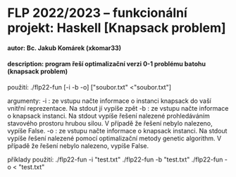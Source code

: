 # FLP 2022/2023 – funkcionální projekt: Haskell [Knapsack problem]
#### autor: Bc. Jakub Komárek (xkomar33)
#### description: program řeší optimalizační verzi 0-1 problému batohu (knapsack problem)

použití: ./flp22-fun [-i -b -o] ["soubor.txt" <"soubor.txt"]

argumenty: -i : ze vstupu načte informace o instanci knapsack do vaší vnitřní reprezentace. Na stdout jí vypíše zpět -b : ze vstupu načte informace o knapsack instanci. Na stdout vypíše řešení nalezené prohledáváním stavového prostoru hrubou silou. V případě že řešení nebylo nalezeno, vypíše False. -o : ze vstupu načte informace o knapsack instanci. Na stdout vypíše řešení nalezené pomocí optimalizační metody genetic algorithm. V případě že řešení nebylo nalezeno, vypíše False.

příklady použití: ./flp22-fun -i "test.txt" ./flp22-fun -b "test.txt" ./flp22-fun -o < "test.txt"
